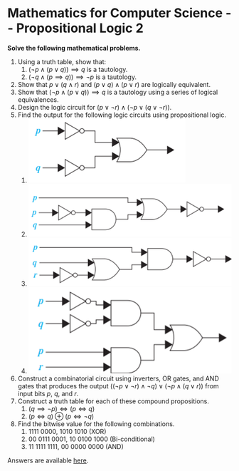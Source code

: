 # Mathematics for Computer Science -- Propositional Logic 2

<script>
MathJax = {
  tex: {
    inlineMath: [['$', '$'], ['\\(', '\\)']]
  },
  svg: {
    fontCache: 'global'
  }
};
</script>
<script type="text/javascript" id="MathJax-script" async
  src="https://cdn.jsdelivr.net/npm/mathjax@3/es5/tex-svg.js">
</script>

**Solve the following mathematical problems.**

1. Using a truth table, show that:
   1. $(\neg p \land (p \lor q)) \implies q$ is a tautology.
   2. $(\neg q \land (p \implies q)) \implies \neg p$ is a tautology.
2. Show that $p \lor (q \land r)$ and $(p \lor q) \land (p \lor r)$ are logically equivalent.
3. Show that $(\neg p \land (p \lor q)) \implies q$ is a tautology using a series of logical equivalences.
4. Design the logic circuit for $(p \lor \neg r) \land (\neg p \lor (q \lor \neg r))$.
5. Find the output for the following logic circuits using propositional logic.
   1. ![Logic Circuit One](circuit-1.png)
   2. ![Logic Circuit 2](circuit-2.png)
   3. ![Logic Circuit 3](circuit-3.png)
   4. ![Logic Circuit 4](circuit-4.png)
6. Construct a combinatorial circuit using inverters, OR gates, and AND gates that produces the output $((\neg p \lor \neg r) \land \neg q) \lor (\neg p \land (q \lor r))$ from input bits $p$, $q$, and $r$.
7. Construct a truth table for each of these compound propositions.
   1. $(q \implies \neg p) \iff (p \iff q)$
   2. $(p \iff q) \oplus (p \iff \neg q)$
8. Find the bitwise value for the following combinations.
   1. 1111 0000, 1010 1010 (XOR)
   2. 00 0111 0001, 10 0100 1000 (Bi-conditional)
   3. 11 1111 1111, 00 0000 0000 (AND)

Answers are available [here](exercise-answers).